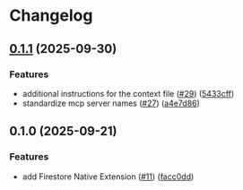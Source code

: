 # Changelog

## [0.1.1](https://github.com/gemini-cli-extensions/firestore-native/compare/0.1.0...0.1.1) (2025-09-30)


### Features

* additional instructions for the context file ([#29](https://github.com/gemini-cli-extensions/firestore-native/issues/29)) ([5433cff](https://github.com/gemini-cli-extensions/firestore-native/commit/5433cff45f707993684204ecc2433eafcc816041))
* standardize mcp server names ([#27](https://github.com/gemini-cli-extensions/firestore-native/issues/27)) ([a4e7d86](https://github.com/gemini-cli-extensions/firestore-native/commit/a4e7d862ee32c08cd176b31ed7b6f13e0e7acf91))

## 0.1.0 (2025-09-21)


### Features

* add Firestore Native Extension ([#11](https://github.com/gemini-cli-extensions/firestore-native/issues/11)) ([facc0dd](https://github.com/gemini-cli-extensions/firestore-native/commit/facc0dd8840e95082c940290b227ddefa2b280fa))
